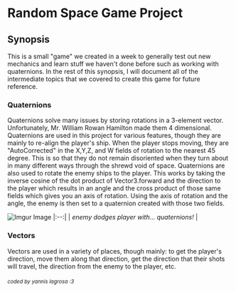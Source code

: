 # Random Space Game Project
 
## Synopsis
This is a small "game" we created in a week to generally test out new mechanics and learn stuff we haven't done before such as working with quaternions. In the rest of this synopsis, I will document all of the intermediate topics that we covered to create this game for future reference.

### Quaternions

Quaternions solve many issues by storing rotations in a 3-element vector. Unfortunately, Mr. William Rowan Hamilton made them 4 dimensional. Quaternions are used in this project for various features, though they are mainly to re-align the player's ship. When the player stops moving, they are "AutoCorrected" in the X,Y,Z, and W fields of rotation to the nearest 45 degree. This is so that they do not remain disoriented when they turn about in many different ways through the shrewd void of space. Quaternions are also used to rotate the enemy ships to the player. This works by taking the inverse cosine of the dot product of Vector3.forward and the direction to the player which results in an angle and the cross product of those same fields which gives you an axis of rotation. Using the axis of rotation and the angle, the enemy is then set to a quaternion created with those two fields.

![Imgur Image](https://imgur.com/Faivkg7.gif)
|:--:| 
| *enemy dodges player with... quaternions!* |
### Vectors

Vectors are used in a variety of places, though mainly: to get the player's direction, move them along that direction, get the direction that their shots will travel, the direction from the enemy to the player, etc.









###### <sub>coded by yannis lagrosa :3
